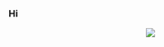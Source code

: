 <!--
**Anthony-de-cruz/Anthony-de-cruz** is a ✨ _special_ ✨ repository because its `README.md` (this file) appears on your GitHub profile.

Here are some ideas to get you started:

- 🔭 I’m currently working on ...
- 🌱 I’m currently learning ...
- 👯 I’m looking to collaborate on ...
- 🤔 I’m looking for help with ...
- 💬 Ask me about ...
- 📫 How to reach me: ...
- 😄 Pronouns: ...
- ⚡ Fun fact: ...
-->
### Hi
<p align="center">

  <img src="https://github-readme-stats.vercel.app/api/top-langs/?username=Anthony-de-cruz&layout=compact&theme=radical" />
</p>
